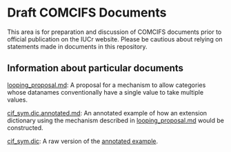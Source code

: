 # Draft COMCIFS Documents

This area is for preparation and discussion of COMCIFS documents prior to official publication on the IUCr website.  Please be cautious about relying on statements made in documents in this repository.

## Information about particular documents

[looping_proposal.md](draft/looping_proposal.md): A proposal for a mechanism to allow categories whose datanames conventionally have a single value to take multiple values.

[cif_sym.dic.annotated.md](draft/cif_sym.dic.annotated.md): An annotated example of how an extension dictionary using the mechanism described in [looping_proposal.md](draft/looping_proposal.md) would be constructed.

[cif_sym.dic](draft/cif_sym.dic): A raw version of the [annotated example](draft/cif_sym.dic.annotated.md).
